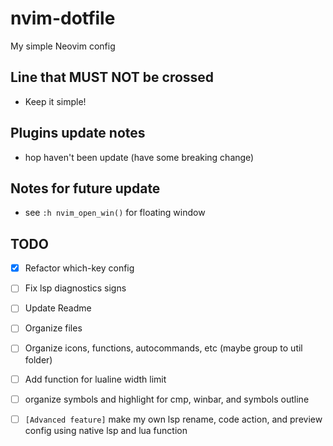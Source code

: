 # nvim-dotfile

My simple Neovim config

## Line that MUST NOT be crossed

- Keep it simple!

## Plugins update notes

- hop haven't been update (have some breaking change)

## Notes for future update

- see `:h nvim_open_win()` for floating window

## TODO

- [x] Refactor which-key config
- [ ] Fix lsp diagnostics signs
- [ ] Update Readme
- [ ] Organize files
- [ ] Organize icons, functions, autocommands, etc (maybe group to util folder)
- [ ] Add function for lualine width limit
- [ ] organize symbols and highlight for cmp, winbar, and symbols outline

- [ ] `[Advanced feature]` make my own lsp rename, code action, and preview config using native lsp and lua function
